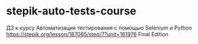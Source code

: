 ﻿# stepik-auto-tests-course
ДЗ к курсу Автоматизация тестирования с помощью Selenium и Python
https://stepik.org/lesson/187065/step/7?unit=161976
Final Edition
